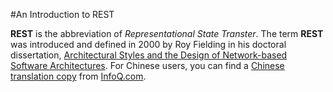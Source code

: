 #An Introduction to REST

**REST** is the abbreviation of *Representational State Transter*. The term **REST** was introduced and defined in 2000 by Roy Fielding in his doctoral dissertation, [Architectural Styles and the Design of Network-based Software Architectures](http://www.ics.uci.edu/~fielding/pubs/dissertation/top.htm). For Chinese users, you can find a [Chinese translation copy](http://www.infoq.com/cn/minibooks/dissertation-rest-cn) from [InfoQ.com](http://www.infoq.com).

